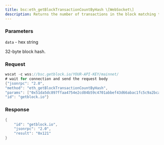 ```yaml
---
title: bsc:eth_getBlockTransactionCountByHash \[WebSocket\]
description: Returns the number of transactions in the block matching the given blockhash.
---
```


### Parameters


`data` - hex string

32-byte block hash.

### Request

``` java
wscat -c wss://bsc.getblock.io/YOUR-API-KEY/mainnet/ 
# wait for connection and send the request body 
{"jsonrpc": "2.0",
"method": "eth_getBlockTransactionCountByHash",
"params": ["0x51da5dc897ffaa4754e2cd84b59c4701abbef43d66abac1fc5c9a2bcaf3455f3"],
"id": "getblock.io"}
```

###  Response

``` java
{
    "id": "getblock.io",
    "jsonrpc": "2.0",
    "result": "0x121"
}
```

